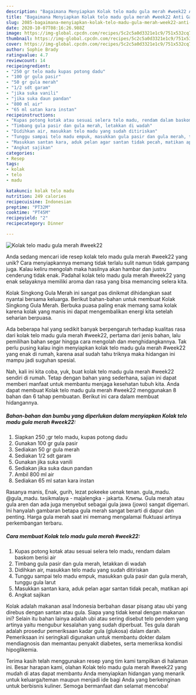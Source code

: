 ```yaml
---
description: "Bagaimana Menyiapkan Kolak telo madu gula merah #week22 Anti Gagal"
title: "Bagaimana Menyiapkan Kolak telo madu gula merah #week22 Anti Gagal"
slug: 2085-bagaimana-menyiapkan-kolak-telo-madu-gula-merah-week22-anti-gagal
date: 2020-10-07T08:16:26.988Z
image: https://img-global.cpcdn.com/recipes/5c2c5a0d3321e1c9/751x532cq70/kolak-telo-madu-gula-merah-week22-foto-resep-utama.jpg
thumbnail: https://img-global.cpcdn.com/recipes/5c2c5a0d3321e1c9/751x532cq70/kolak-telo-madu-gula-merah-week22-foto-resep-utama.jpg
cover: https://img-global.cpcdn.com/recipes/5c2c5a0d3321e1c9/751x532cq70/kolak-telo-madu-gula-merah-week22-foto-resep-utama.jpg
author: Sophie Brady
ratingvalue: 4.7
reviewcount: 14
recipeingredient:
- "250 gr telo madu kupas potong dadu"
- "100 gr gula pasir"
- "50 gr gula merah"
- "1/2 sdt garam"
- "jika suka vanili"
- "jika suka daun pandan"
- "800 ml air"
- "65 ml satan kara instan"
recipeinstructions:
- "Kupas potong kotak atau sesuai selera telo madu, rendam dalam baskom berisi air"
- "Timbang gula pasir dan gula merah, letakkan di wadah"
- "Didihkan air, masukkan telo madu yang sudah ditiriskan"
- "Tunggu sampai telo madu empuk, masukkan gula pasir dan gula merah, tunggu gula larut"
- "Masukkan santan kara, aduk pelan agar santan tidak pecah, matikan api"
- "Angkat sajikan"
categories:
- Resep
tags:
- kolak
- telo
- madu

katakunci: kolak telo madu 
nutrition: 249 calories
recipecuisine: Indonesian
preptime: "PT32M"
cooktime: "PT45M"
recipeyield: "2"
recipecategory: Dinner

---
```



![Kolak telo madu gula merah #week22](https://img-global.cpcdn.com/recipes/5c2c5a0d3321e1c9/751x532cq70/kolak-telo-madu-gula-merah-week22-foto-resep-utama.jpg)

Anda sedang mencari ide resep kolak telo madu gula merah #week22 yang unik? Cara menyiapkannya memang tidak terlalu sulit namun tidak gampang juga. Kalau keliru mengolah maka hasilnya akan hambar dan justru cenderung tidak enak. Padahal kolak telo madu gula merah #week22 yang enak selayaknya memiliki aroma dan rasa yang bisa memancing selera kita.

Kolak Singkong Gula Merah ini sangat pas dinikmat dihidangkan saat nyantai bersama keluarga. Berikut bahan-bahan untuk membuat Kolak Singkong Gula Merah. Berbuka puasa paling enak memang sama kolak karena kolak yang manis ini dapat mengembalikan energi kita setelah seharian berpuasa.

Ada beberapa hal yang sedikit banyak berpengaruh terhadap kualitas rasa dari kolak telo madu gula merah #week22, pertama dari jenis bahan, lalu pemilihan bahan segar hingga cara mengolah dan menghidangkannya. Tak perlu pusing kalau ingin menyiapkan kolak telo madu gula merah #week22 yang enak di rumah, karena asal sudah tahu triknya maka hidangan ini mampu jadi suguhan spesial.


Nah, kali ini kita coba, yuk, buat kolak telo madu gula merah #week22 sendiri di rumah. Tetap dengan bahan yang sederhana, sajian ini dapat memberi manfaat untuk membantu menjaga kesehatan tubuh kita. Anda dapat membuat Kolak telo madu gula merah #week22 menggunakan 8 bahan dan 6 tahap pembuatan. Berikut ini cara dalam membuat hidangannya.

<!--inarticleads1-->

##### Bahan-bahan dan bumbu yang diperlukan dalam menyiapkan Kolak telo madu gula merah #week22:

1. Siapkan 250 ;gr telo madu, kupas potong dadu
1. Gunakan 100 gr gula pasir
1. Sediakan 50 gr gula merah
1. Sediakan 1/2 sdt garam
1. Gunakan jika suka vanili
1. Sediakan jika suka daun pandan
1. Ambil 800 ml air
1. Sediakan 65 ml satan kara instan


Rasanya manis, Enak, gurih, lezat pokeeke uenak tenan. gula_madu. @gula_madu. tasikmalaya - majalengka - jakarta. Клипы. Gula merah atau gula aren dan ada juga menyebut sebagai gula jawa (jowo) sangat digemari. Ini hanyalah gambaran betapa gula merah sangat berarti di dapur dan penting. Harga gula merah saat ini memang mengalamai fluktuasi artinya perkembangan terbaru. 

<!--inarticleads2-->

##### Cara membuat Kolak telo madu gula merah #week22:

1. Kupas potong kotak atau sesuai selera telo madu, rendam dalam baskom berisi air
1. Timbang gula pasir dan gula merah, letakkan di wadah
1. Didihkan air, masukkan telo madu yang sudah ditiriskan
1. Tunggu sampai telo madu empuk, masukkan gula pasir dan gula merah, tunggu gula larut
1. Masukkan santan kara, aduk pelan agar santan tidak pecah, matikan api
1. Angkat sajikan


Kolak adalah makanan asal Indonesia berbahan dasar pisang atau ubi yang direbus dengan santan atau gula. Siapa yang tidak kenal dengan makanan ini? Selain itu bahan lainya adalah ubi atau sering disebut telo pendem yang artinya yaitu mengubur kesalahan yang sudah diperbuat. Tes gula darah adalah prosedur pemeriksaan kadar gula (glukosa) dalam darah. Pemeriksaan ini seringkali digunakan untuk membantu dokter dalam mendiagnosis dan memantau penyakit diabetes, serta memeriksa kondisi hipoglikemia. 

Terima kasih telah menggunakan resep yang tim kami tampilkan di halaman ini. Besar harapan kami, olahan Kolak telo madu gula merah #week22 yang mudah di atas dapat membantu Anda menyiapkan hidangan yang menarik untuk keluarga/teman maupun menjadi ide bagi Anda yang berkeinginan untuk berbisnis kuliner. Semoga bermanfaat dan selamat mencoba!
